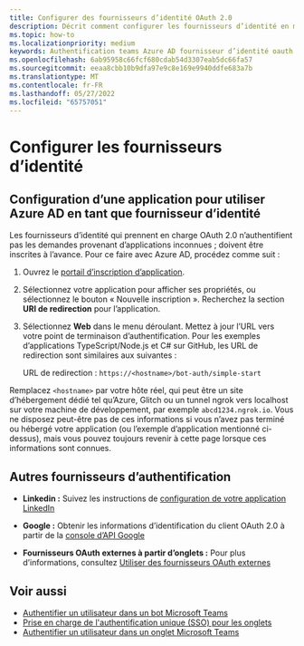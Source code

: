 ```yaml
---
title: Configurer des fournisseurs d’identité OAuth 2.0
description: Décrit comment configurer les fournisseurs d’identité en mettant l’accent sur Microsoft Azure Active Directory (Azure AD)
ms.topic: how-to
ms.localizationpriority: medium
keywords: Authentification teams Azure AD fournisseur d’identité oauth
ms.openlocfilehash: 6ab95958c66fcf680cdab54d3307eab5dc66fa57
ms.sourcegitcommit: eeaa8cbb10b9dfa97e9c8e169e9940ddfe683a7b
ms.translationtype: MT
ms.contentlocale: fr-FR
ms.lasthandoff: 05/27/2022
ms.locfileid: "65757051"
---
```

# <a name="configure-identity-providers"></a>Configurer les fournisseurs d’identité

## <a name="configuring-an-application-to-use-azure-ad-as-an-identity-provider"></a>Configuration d’une application pour utiliser Azure AD en tant que fournisseur d’identité

Les fournisseurs d’identité qui prennent en charge OAuth 2.0 n’authentifient pas les demandes provenant d’applications inconnues ; doivent être inscrites à l’avance. Pour ce faire avec Azure AD, procédez comme suit :

1. Ouvrez le [portail d’inscription d’application](https://ms.portal.azure.com/#blade/Microsoft_AAD_RegisteredApps/ApplicationsListBlade).

2. Sélectionnez votre application pour afficher ses propriétés, ou sélectionnez le bouton « Nouvelle inscription ». Recherchez la section **URI de redirection** pour l’application.

3. Sélectionnez **Web** dans le menu déroulant. Mettez à jour l’URL vers votre point de terminaison d’authentification. Pour les exemples d’applications TypeScript/Node.js et C# sur GitHub, les URL de redirection sont similaires aux suivantes :

    URL de redirection : `https://<hostname>/bot-auth/simple-start`

Remplacez `<hostname>` par votre hôte réel, qui peut être un site d’hébergement dédié tel qu’Azure, Glitch ou un tunnel ngrok vers localhost sur votre machine de développement, par exemple `abcd1234.ngrok.io`. Vous ne disposez peut-être pas de ces informations si vous n’avez pas terminé ou hébergé votre application (ou l’exemple d’application mentionné ci-dessus), mais vous pouvez toujours revenir à cette page lorsque ces informations sont connues.

## <a name="other-authentication-providers"></a>Autres fournisseurs d’authentification

* **Linkedin :** Suivez les instructions de [configuration de votre application LinkedIn](/linkedin/talent/apply-with-linkedin)

* **Google :** Obtenir les informations d’identification du client OAuth 2.0 à partir de la [console d’API Google](https://console.developers.google.com/)

* **Fournisseurs OAuth externes à partir d’onglets :** Pour plus d’informations, consultez [Utiliser des fournisseurs OAuth externes](../../tabs/how-to/authentication/auth-oauth-provider.md)

## <a name="see-also"></a>Voir aussi

* [Authentifier un utilisateur dans un bot Microsoft Teams](../../resources/bot-v3/bot-authentication/auth-bot-AAD.md)
* [Prise en charge de l'authentification unique (SSO) pour les onglets](../../tabs/how-to/authentication/auth-aad-sso.md)
* [Authentifier un utilisateur dans un onglet Microsoft Teams](../../tabs/how-to/authentication/auth-tab-aad.md)
